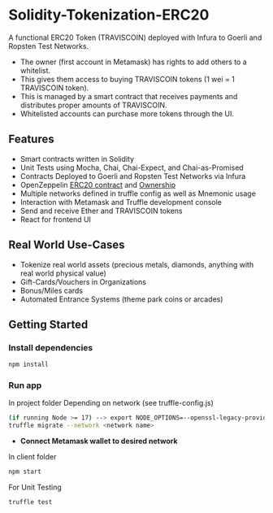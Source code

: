 # Solidity-Tokenization-ERC20

A functional ERC20 Token (TRAVISCOIN) deployed with Infura to Goerli and Ropsten Test Networks. 
- The owner (first account in Metamask) has rights to add others to a whitelist. 
- This gives them access to buying TRAVISCOIN tokens (1 wei = 1 TRAVISCOIN token).
- This is managed by a smart contract that receives payments and distributes proper amounts of TRAVISCOIN.
- Whitelisted accounts can purchase more tokens through the UI.


## Features

* Smart contracts written in Solidity
* Unit Tests using Mocha, Chai, Chai-Expect, and Chai-as-Promised
* Contracts Deployed to Goerli and Ropsten Test Networks via Infura
* OpenZeppelin [ERC20 contract](https://github.com/OpenZeppelin/openzeppelin-contracts/tree/master/contracts/token/ERC20) and [Ownership](https://github.com/OpenZeppelin/openzeppelin-contracts/blob/master/contracts/access/Ownable.sol)
* Multiple networks defined in truffle config as well as Mnemonic usage
* Interaction with Metamask and Truffle development console
* Send and receive Ether and TRAVISCOIN tokens
* React for frontend UI

## Real World Use-Cases

* Tokenize real world assets (precious metals, diamonds, anything with real world physical value)
* Gift-Cards/Vouchers in Organizations
* Bonus/Miles cards
* Automated Entrance Systems (theme park coins or arcades)

## Getting Started <a name = "getting_started"></a>

### Install dependencies

```bash
npm install
```

### Run app 

In project folder
Depending on network (see truffle-config.js)
```bash
(if running Node >= 17) --> export NODE_OPTIONS=--openssl-legacy-provider
truffle migrate --network <network name>  
```

* **Connect Metamask wallet to desired network**

In client folder
```bash
npm start 
```

For Unit Testing
```bash
truffle test
```
